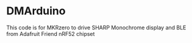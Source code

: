 # DMArduino

This code is for MKRzero to drive SHARP Monochrome display and BLE from Adafruit Friend nRF52 chipset
